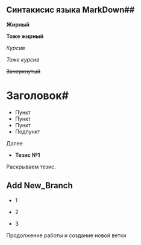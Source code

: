 ## Синтакисис языка MarkDown##

__Жирный__

**Тоже жирный**

*Курсив*

_Тоже курсив_

~~Зачеркнутый~~



# Заголовок#


+ Пункт
+ Пункт
+ Пункт
+ Подпункт

Далее



* __Тезис №1__

Раскрываем тезис.


## Add New_Branch ##
 + 1
 
 + 2 
 
 + 3


 Продолжение работы и создание новой ветки